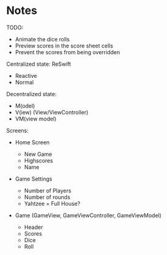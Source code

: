 #  Notes


TODO:
- Animate the dice rolls
- Preview scores in the score sheet cells
- Prevent the scores from being overridden




Centralized state: ReSwift
 - Reactive
 - Normal
 
 Decentralized state: 
 - M(odel)
 - V(iew) (View/ViewController)
 - VM(view model)

Screens:

- Home Screen
    - New Game
    - Highscores
    - Name
    
- Game Settings
    - Number of Players
    - Number of rounds
    - Yahtzee = Full House?
    
- Game (GameView, GameViewController, GameViewModel)
    - Header
    - Scores
    - Dice
    - Roll
